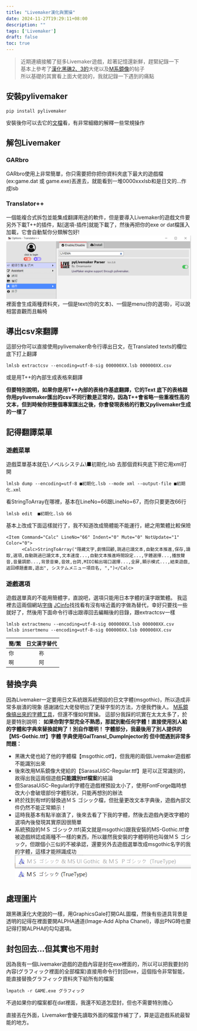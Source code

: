 ```yaml
---
title: "Livemaker漢化與實操"
date: 2024-11-27T19:29:11+08:00
description: ""
tags: ['Livemaker']
draft: false
toc: true
---
```

>  近期連續接觸了挺多Livemaker遊戲，趁著記憶還新鮮，趕緊紀錄一下  
>  基本上參考了[漢化黑礁2、3的](https://github.com/CyanidEEEEE/Livemaker-chinese-tl)大佬以及[M系鏡像](https://mirror.chromaso.net/thread/55682)的帖子  
>  所以基礎的其實看上面大佬說的，我就記錄一下遇到的痛點
## 安裝pylivemaker
```
pip install pylivemaker
```
安裝後你可以去它的[文檔](https://pylivemaker.readthedocs.io/en/latest/usage.html)看，有非常細緻的解釋一些常規操作

## 解包Livemaker
### GARbro
GARbro使用上非常簡單，你只需要把你把你資料夾底下最大的遊戲檔(ex:game.dat 或 game.exe)丟進去，就能看到一堆0000xxxlsb和是日文的...作成lsb

### Translator++
一個能複合式拆包並能集成翻譯用途的軟件，但是要導入Livemaker的遊戲文件要另外下載T++的插件，點[選項-插件]就能下載了，然後再把你的exe or dat檔匯入加載，它會自動幫你分類解包好!
![T++_plugin](image/T++_plugin.png)
裡面會生成兩種資料夾，一個是text(你的文本)、一個是menu(你的選項)，可以說相當直觀而且輪椅


## 導出csv來翻譯
這部分你可以直接使用pylivemaker命令行導出日文，在Translated texts的欄位底下打上翻譯
```
lmlsb extractcsv --encoding=utf-8-sig 000000XX.lsb 000000XX.csv
```
或是用T++的內部生成表格來翻譯

**但要特別說明，如果你是用T++內部的表格作基底翻譯，它的Text 底下的表格跟你用pylivemaker匯出的csv不同行數是正常的，因為T++會省略一些重複性高的文本，但到時候你把整個專案匯出之後，你會發現表格的行數又pylivemaker生成的一樣了**

## 記得翻譯菜單

### 遊戲菜單
遊戲菜單基本就在\ノベルシステム\■初期化.lsb
去那個資料夾底下把它用xml打開

```
lmlsb dump --encoding=utf-8 ■初期化.lsb --mode xml --output-file ■初期化.xml
```

看StringToArray在哪裡，基本在LineNo=66跟LineNo=67，而你只要更改66行

```
lmlsb edit  ■初期化.lsb 66 
```

基本上改成下面這樣就行了，我不知道改成簡體能不能運行，總之用繁體比較保險

```
<Item Command="Calc" LineNo="66" Indent="0" Mute="0" NotUpdate="1" Color="0">
      <Calc>StringToArray("隱藏文字,劇情回顧,跳過已讀文本,自動文本推進,保存,讀取,選項,自動跳過已讀文本,文本速度...,自動文本推進時間設定...,字體選擇...,播放聲音,音量調節...,背景音樂,音效,台詞,MIDI輸出端口選擇...,全屏,顯示模式...,結束遊戲,返回標題畫面,退出", システムメニュー項目名, ",")</Calc>
```
### 遊戲選項

遊戲選單真的不能用簡體字，直說吧，選項只能用日本字體的漢字跟繁體。
我這裡去這兩個網站[字嗨](https://zi-hi.com/sp/jfont/) [JCinfo](https://www.jcinfo.net/zh-hant/tools/kanji)找找看有沒有啥近義的字做為替代，幸好只要找一些就好了，然後用下面命令行導出跟導回去編輯後的目錄，跟extractcsv一樣

```
lmlsb extractmenu --encoding=utf-8-sig 000000XX.lsb 000000XX.csv
lmlsb insertmenu --encoding=utf-8-sig 000000XX.lsb 000000XX.csv
```

| 簡/繁 | 日文漢字替代 |
| --- | :----: |
| 你   |   祢    |
| 啊   |   阿    |

## 替換字典
因為Livemaker一定要用日文系統跟系統預設的日文字體(msgothic)，所以造成非常多崩潰的現象
感謝諸位大佬發明出了更替字型的方法，方便我們後人。
[M系鏡像搞出來的字體工具](https://github.com/shy2052/fontObfuscator)，但還不懂如何實操。
這部分我踩的坑實在太太太多了，於是要特別說明：
**如果你對字型完全不熟悉，那就別動任何字體！直接使用別人給的字體和字典來替換就夠了！別自作聰明！
字體部分，我最後用了別人提供的【MS-Gothic.ttf】字體
字典使用GalTransl_DumpInjector的
但中間遇到非常多問題：**

- 黑礁大佬也給了他的字體檔【msgothic.otf】，但我用的兩個Livemaker遊戲都不能識別出來
- 後來改用M系鏡像大佬給的【SarasaUiSC-Regular.ttf】是可以正常識別的，故得出我這兩個遊戲**只能識別ttf檔案**的結論
- 但SarasaUiSC-Regular的字體在遊戲裡預設太小了，使用FontForge臨時想改大小會破壞部份字體形狀，只能再想別的辦法
- 終於找到有ttf的替換過ＭＳ ゴシック檔，但批量更改文本字典後，遊戲內部文件仍然不能正常顯示！
- 這時我基本有點半崩潰了，後來去看了下我的字體，然後去遊戲內更改字體的選項內後發現其實原因很簡單
- 系統預設的ＭＳ ゴシック.ttf(英文就是msgothic)跟我安裝的MS-Gothic.ttf會被遊戲辨認成兩種不一樣的東西，所以雖然我安裝的字體明明也叫做ＭＳ ゴシック，但跟個小三似的不被承認，還要另外去遊戲選單改成msgothic名字的我的字體，這樣才能辨識成功
![fontname](image/fontname.png)

## 處理圖片
跟黑礁漢化大佬說的一樣，用GraphicsGale打開GAL圖檔，然後有些道具背景是透明的記得在裡面要開ALPHA通道(Image-Add Alpha Chanel)，導出PNG時也要記得打開ALPHA的勾勾選項。

## 封包回去...但其實也不用封

因為我有一個Livemaker遊戲的遊戲內容是封在exe裡面的，所以可以把我要封的內容(グラフィック裡面的全部檔案)直接用命令行封回exe，這個指令非常智能，能直接替換グラフィック資料夾下給所有的檔案

```
lmpatch -r GAME.exe グラフィック
```

不過如果你的檔案都在dat裡面，我還不知道怎麼封，但也不需要特別擔心

直接丟在外面，Livemaker會優先讀取外面的檔當作補丁了，算是這遊戲系統最智能的地方。
